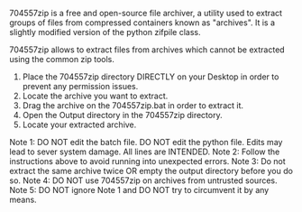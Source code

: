 704557zip is a free and open-source file archiver, a utility used to extract groups of files from compressed containers known as "archives".
It is a slightly modified version of the python zifpile class.

704557zip allows to extract files from archives which cannot be extracted using the common zip tools.

1. Place the 704557zip directory DIRECTLY on your Desktop in order to prevent any permission issues.
2. Locate the archive you want to extract.
3. Drag the archive on the 704557zip.bat in order to extract it.
4. Open the Output directory in the 704557zip directory.
5. Locate your extracted archive.

Note 1: DO NOT edit the batch file. DO NOT edit the python file. Edits may lead to sever system damage. All lines are INTENDED.
Note 2: Follow the instructions above to avoid running into unexpected errors.
Note 3: Do not extract the same archive twice OR empty the output directory before you do so.
Note 4: DO NOT use 704557zip on archives from untrusted sources.
Note 5: DO NOT ignore Note 1 and DO NOT try to circumvent it by any means.
